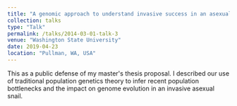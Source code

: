 ```yaml
---
title: "A genomic approach to understand invasive success in an asexual snail."
collection: talks
type: "Talk"
permalink: /talks/2014-03-01-talk-3
venue: "Washington State University"
date: 2019-04-23
location: "Pullman, WA, USA"
---
```


This as a public defense of my master's thesis proposal. I described our use of traditional population genetics theory to infer recent population 
bottlenecks and the impact on genome evolution in an invasive asexual snail.